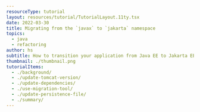 ```yaml
---
resourceType: tutorial
layout: resources/tutorial/TutorialLayout.11ty.tsx
date: 2022-03-30
title: Migrating from the `javax` to `jakarta` namespace
topics:
  - java
  - refactoring
author: hs
subtitle: How to transition your application from Java EE to Jakarta EE.
thumbnail: ./thumbnail.png
tutorialItems:
  - ./background/
  - ./update-tomcat-version/
  - ./update-dependencies/
  - ./use-migration-tool/
  - ./update-persistence-file/
  - ./summary/
---
```


